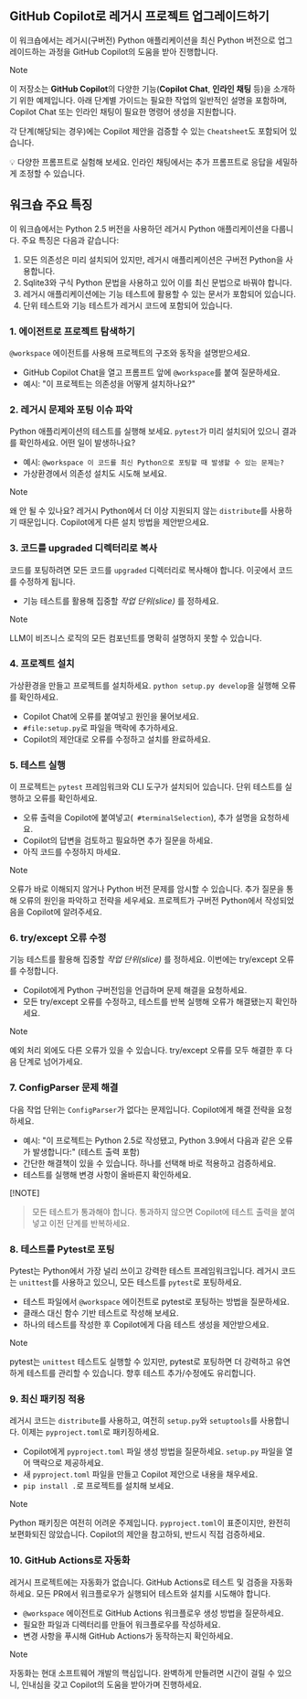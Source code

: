 ## GitHub Copilot로 레거시 프로젝트 업그레이드하기

이 워크숍에서는 레거시(구버전) Python 애플리케이션을 최신 Python 버전으로 업그레이드하는 과정을 GitHub Copilot의 도움을 받아 진행합니다.

> [!NOTE]
> 이 저장소는 **GitHub Copilot**의 다양한 기능(**Copilot Chat**, **인라인 채팅** 등)을 소개하기 위한 예제입니다. 아래 단계별 가이드는 필요한 작업의 일반적인 설명을 포함하며, Copilot Chat 또는 인라인 채팅이 필요한 명령어 생성을 지원합니다.
>
> 각 단계(해당되는 경우)에는 Copilot 제안을 검증할 수 있는 `Cheatsheet`도 포함되어 있습니다.
>
> 💡 다양한 프롬프트로 실험해 보세요. 인라인 채팅에서는 추가 프롬프트로 응답을 세밀하게 조정할 수 있습니다.

## 워크숍 주요 특징

이 워크숍에서는 Python 2.5 버전을 사용하던 레거시 Python 애플리케이션을 다룹니다. 주요 특징은 다음과 같습니다:

1. 모든 의존성은 미리 설치되어 있지만, 레거시 애플리케이션은 구버전 Python을 사용합니다.
1. Sqlite3와 구식 Python 문법을 사용하고 있어 이를 최신 문법으로 바꿔야 합니다.
1. 레거시 애플리케이션에는 기능 테스트에 활용할 수 있는 문서가 포함되어 있습니다.
1. 단위 테스트와 기능 테스트가 레거시 코드에 포함되어 있습니다.


### 1. 에이전트로 프로젝트 탐색하기

`@workspace` 에이전트를 사용해 프로젝트의 구조와 동작을 설명받으세요.

- GitHub Copilot Chat을 열고 프롬프트 앞에 `@workspace`를 붙여 질문하세요.
- 예시: "이 프로젝트는 의존성을 어떻게 설치하나요?"

### 2. 레거시 문제와 포팅 이슈 파악

Python 애플리케이션의 테스트를 실행해 보세요. `pytest`가 미리 설치되어 있으니 결과를 확인하세요. 어떤 일이 발생하나요?

- 예시: `@workspace 이 코드를 최신 Python으로 포팅할 때 발생할 수 있는 문제는?`
- 가상환경에서 의존성 설치도 시도해 보세요.

> [!NOTE]
> 왜 안 될 수 있나요? 레거시 Python에서 더 이상 지원되지 않는 `distribute`를 사용하기 때문입니다. Copilot에게 다른 설치 방법을 제안받으세요.


### 3. 코드를 upgraded 디렉터리로 복사

코드를 포팅하려면 모든 코드를 `upgraded` 디렉터리로 복사해야 합니다. 이곳에서 코드를 수정하게 됩니다.

- 기능 테스트를 활용해 집중할 _작업 단위(slice)_ 를 정하세요.

> [!NOTE]
> LLM이 비즈니스 로직의 모든 컴포넌트를 명확히 설명하지 못할 수 있습니다.


### 4. 프로젝트 설치

가상환경을 만들고 프로젝트를 설치하세요. `python setup.py develop`을 실행해 오류를 확인하세요.

- Copilot Chat에 오류를 붙여넣고 원인을 물어보세요.
- `#file:setup.py`로 파일을 맥락에 추가하세요.
- Copilot의 제안대로 오류를 수정하고 설치를 완료하세요.


### 5. 테스트 실행

이 프로젝트는 `pytest` 프레임워크와 CLI 도구가 설치되어 있습니다. 단위 테스트를 실행하고 오류를 확인하세요.

- 오류 출력을 Copilot에 붙여넣고(` #terminalSelection`), 추가 설명을 요청하세요.
- Copilot의 답변을 검토하고 필요하면 추가 질문을 하세요.
- 아직 코드를 수정하지 마세요.

> [!NOTE]
> 오류가 바로 이해되지 않거나 Python 버전 문제를 암시할 수 있습니다. 추가 질문을 통해 오류의 원인을 파악하고 전략을 세우세요. 프로젝트가 구버전 Python에서 작성되었음을 Copilot에 알려주세요.


### 6. try/except 오류 수정

기능 테스트를 활용해 집중할 _작업 단위(slice)_ 를 정하세요. 이번에는 try/except 오류를 수정합니다.

- Copilot에게 Python 구버전임을 언급하며 문제 해결을 요청하세요.
- 모든 try/except 오류를 수정하고, 테스트를 반복 실행해 오류가 해결됐는지 확인하세요.

> [!NOTE]
> 예외 처리 외에도 다른 오류가 있을 수 있습니다. try/except 오류를 모두 해결한 후 다음 단계로 넘어가세요.


### 7. ConfigParser 문제 해결

다음 작업 단위는 `ConfigParser`가 없다는 문제입니다. Copilot에게 해결 전략을 요청하세요.

- 예시: "이 프로젝트는 Python 2.5로 작성됐고, Python 3.9에서 다음과 같은 오류가 발생합니다:" (테스트 출력 포함)
- 간단한 해결책이 있을 수 있습니다. 하나를 선택해 바로 적용하고 검증하세요.
- 테스트를 실행해 변경 사항이 올바른지 확인하세요.

[!NOTE]
> 모든 테스트가 통과해야 합니다. 통과하지 않으면 Copilot에 테스트 출력을 붙여넣고 이전 단계를 반복하세요.


### 8. 테스트를 Pytest로 포팅

Pytest는 Python에서 가장 널리 쓰이고 강력한 테스트 프레임워크입니다. 레거시 코드는 `unittest`를 사용하고 있으니, 모든 테스트를 `pytest`로 포팅하세요.

- 테스트 파일에서 `@workspace` 에이전트로 pytest로 포팅하는 방법을 질문하세요.
- 클래스 대신 함수 기반 테스트로 작성해 보세요.
- 하나의 테스트를 작성한 후 Copilot에게 다음 테스트 생성을 제안받으세요.

> [!NOTE]
> pytest는 `unittest` 테스트도 실행할 수 있지만, pytest로 포팅하면 더 강력하고 유연하게 테스트를 관리할 수 있습니다. 향후 테스트 추가/수정에도 유리합니다.

### 9. 최신 패키징 적용

레거시 코드는 `distribute`를 사용하고, 여전히 `setup.py`와 `setuptools`를 사용합니다. 이제는 `pyproject.toml`로 패키징하세요.

- Copilot에게 `pyproject.toml` 파일 생성 방법을 질문하세요. `setup.py` 파일을 열어 맥락으로 제공하세요.
- 새 `pyproject.toml` 파일을 만들고 Copilot 제안으로 내용을 채우세요.
- `pip install .`로 프로젝트를 설치해 보세요.

> [!NOTE]
> Python 패키징은 여전히 어려운 주제입니다. `pyproject.toml`이 표준이지만, 완전히 보편화되진 않았습니다. Copilot의 제안을 참고하되, 반드시 직접 검증하세요.

### 10. GitHub Actions로 자동화

레거시 프로젝트에는 자동화가 없습니다. GitHub Actions로 테스트 및 검증을 자동화하세요. 모든 PR에서 워크플로우가 실행되어 테스트와 설치를 시도해야 합니다.

- `@workspace` 에이전트로 GitHub Actions 워크플로우 생성 방법을 질문하세요.
- 필요한 파일과 디렉터리를 만들어 워크플로우를 작성하세요.
- 변경 사항을 푸시해 GitHub Actions가 동작하는지 확인하세요.

> [!NOTE]
> 자동화는 현대 소프트웨어 개발의 핵심입니다. 완벽하게 만들려면 시간이 걸릴 수 있으니, 인내심을 갖고 Copilot의 도움을 받아가며 진행하세요.
